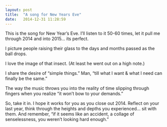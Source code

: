 ```yaml
---
layout: post
title:  "A song for New Years Eve"
date:   2014-12-31 11:28:59
---
```

This is the song for New Year’s Eve. I’ll listen to it 50-60 times, let it pull me through 2014 and into 2015… its perfect.

I picture people raising their glass to the days and months passed as the ball drops.

I love the image of that insect. (At least he went out on a high note.)

I share the desire of “simple things.” Man, “till what I want & what I need can finally be the same.”

The way the music throws you into the reality of time slipping through fingers when you realize “it won’t bow to your demands.”

So, take it in. I hope it works for you as you close out 2014. Reflect on your last year, think through the heights and depths you experienced… sit with them. And remember, “if it seems like an accident, a collage of senselessness, you weren’t looking hard enough.”
